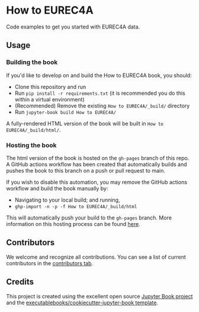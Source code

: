 # How to EUREC4A

Code examples to get you started with EUREC4A data.

## Usage

### Building the book

If you'd like to develop on and build the How to EUREC4A book, you should:

- Clone this repository and run
- Run `pip install -r requirements.txt` (it is recommended you do this within a virtual environment)
- (Recommended) Remove the existing `How to EUREC4A/_build/` directory
- Run `jupyter-book build How to EUREC4A/`

A fully-rendered HTML version of the book will be built in `How to EUREC4A/_build/html/`.

### Hosting the book

The html version of the book is hosted on the `gh-pages` branch of this repo. A GitHub actions workflow has been created that automatically builds and pushes the book to this branch on a push or pull request to main.

If you wish to disable this automation, you may remove the GitHub actions workflow and build the book manually by:

- Navigating to your local build; and running,
- `ghp-import -n -p -f How to EUREC4A/_build/html`

This will automatically push your build to the `gh-pages` branch. More information on this hosting process can be found [here](https://jupyterbook.org/publish/gh-pages.html#manually-host-your-book-with-github-pages).

## Contributors

We welcome and recognize all contributions. You can see a list of current contributors in the [contributors tab](https://github.com/tmieslinger/how_to_eurec4a/graphs/contributors).

## Credits

This project is created using the excellent open source [Jupyter Book project](https://jupyterbook.org/) and the [executablebooks/cookiecutter-jupyter-book template](https://github.com/executablebooks/cookiecutter-jupyter-book).
